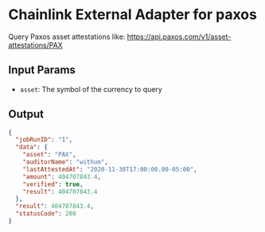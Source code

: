# Chainlink External Adapter for paxos

Query Paxos asset attestations like: https://api.paxos.com/v1/asset-attestations/PAX

## Input Params

- `asset`: The symbol of the currency to query

## Output

```json
{
  "jobRunID": "1",
  "data": {
    "asset": "PAX",
    "auditorName": "withum",
    "lastAttestedAt": "2020-11-30T17:00:00.00-05:00",
    "amount": 404707843.4,
    "verified": true,
    "result": 404707843.4
  },
  "result": 404707843.4,
  "statusCode": 200
}
```
